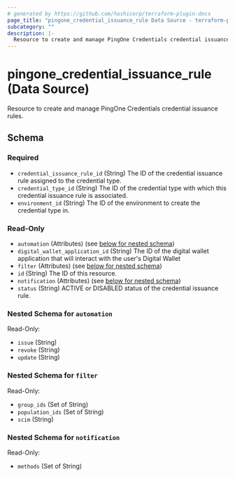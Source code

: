 ```yaml
---
# generated by https://github.com/hashicorp/terraform-plugin-docs
page_title: "pingone_credential_issuance_rule Data Source - terraform-provider-pingone"
subcategory: ""
description: |-
  Resource to create and manage PingOne Credentials credential issuance rules.
---
```


# pingone_credential_issuance_rule (Data Source)

Resource to create and manage PingOne Credentials credential issuance rules.



<!-- schema generated by tfplugindocs -->
## Schema

### Required

- `credential_issuance_rule_id` (String) The ID of the credential issuance rule assigned to the credential type.
- `credential_type_id` (String) The ID of the credential type with which this credential issuance rule is associated.
- `environment_id` (String) The ID of the environment to create the credential type in.

### Read-Only

- `automation` (Attributes) (see [below for nested schema](#nestedatt--automation))
- `digital_wallet_application_id` (String) The ID of the digital wallet application that will interact with the user's Digital Wallet
- `filter` (Attributes) (see [below for nested schema](#nestedatt--filter))
- `id` (String) The ID of this resource.
- `notification` (Attributes) (see [below for nested schema](#nestedatt--notification))
- `status` (String) ACTIVE or DISABLED status of the credential issuance rule.

<a id="nestedatt--automation"></a>
### Nested Schema for `automation`

Read-Only:

- `issue` (String)
- `revoke` (String)
- `update` (String)


<a id="nestedatt--filter"></a>
### Nested Schema for `filter`

Read-Only:

- `group_ids` (Set of String)
- `population_ids` (Set of String)
- `scim` (String)


<a id="nestedatt--notification"></a>
### Nested Schema for `notification`

Read-Only:

- `methods` (Set of String)


